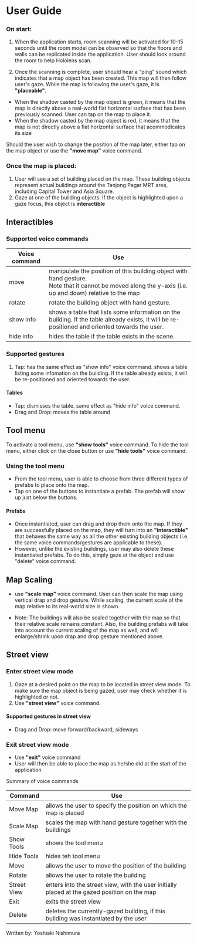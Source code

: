 # User Guide

### On start:
1. When the application starts, room scanning will be activated for 10-15 seconds until the room model can be observed so that the floors
and walls can be replicated inside the application. User should look around the room to help Hololens scan.

2. Once the scanning is complete, user should hear a "ping" sound which indicates that a map object has been created. This map will then follow user's gaze.
While the map is following the user's gaze, it is <b>"placeable"</b>.

  * When the shadow casted by the map object is green, it means that the map is directly above a real-world flat horizontal surface that has been previously scanned. User can tap on the map to place it.
  * When the shadow casted by the map object is red, it means that the map is not directly above a flat horizontal surface that acommodicates its size

Should the user wish to change the position of the map later, either tap on the map object or use the <b>"move map"</b> voice command.
### Once the map is placed:
1. User will see a set of building placed on the map. These building objects represent actual buildings around the Tanjong Pagar MRT area, including Capital Tower and Asia Square.
2. Gaze at one of the building objects. If the object is highlighted upon a gaze focus, this object is <b>interactible</b>

## Interactibles
### Supported voice commands
Voice command | Use
------------ | -------------
move | manipulate the position of this building object with hand gesture. <br>Note that it cannot be moved along the y-axis (i.e. up and down) relative to the map
rotate |  rotate the building object with hand gesture.
show info | shows a table that lists some information on the building. If the table already exists, it will be re-positioned and oriented towards the user.
hide info | hides the table if the table exists in the scene.

### Supported gestures
1. Tap: has the same effect as "show info" voice command. shows a table listing some infomation on the building. If the table already exists, it will be re-positioned and oriented towards the user.

#### Tables
- Tap: dismisses the table. same effect as "hide info" voice command.
- Drag and Drop: moves the table around

## Tool menu
To activate a tool menu, use <b>"show tools"</b> voice command. To hide the tool menu, either click on the close button or use <b>"hide tools"</b> voice command.

### Using the tool menu
- From the tool menu, user is able to choose from three different types of prefabs to place onto the map.
- Tap on one of the buttons to instantiate a prefab. The prefab will show up just below the buttons.

#### Prefabs
- Once instantiated, user can drag and drop them onto the map. If they are successfully placed on the map, they will turn into an <b>"interactible"</b> that behaves the same way as all the other existing building objects (i.e. the same voice commands/gestures are applicable to these).
- However, unlike the existing buildings, user may also delete these instantiated prefabs. To do this, simply gaze at the object and use "delete" voice command.

## Map Scaling
- use <b>"scale map"</b> voice command. User can then scale the map using vertical drap and drop gesture. While scaling, the current scale of the map relative to its real-world size is shown.

* Note: The buildings will also be scaled together with the map so that their relative scale remains constant. Also, the building prefabs will take into account the current scaling of the map as well, and will enlarge/shrink upon drap and drop gesture mentioned above.

## Street view
### Enter street view mode
1. Gaze at a desired point on the map to be located in street view mode. To make sure the map object is being gazed, user may check whether it is highlighted or not.
2. Use <b>"street view"</b> voice command.

#### Supported gestures in street view
- Drag and Drop: move forward/backward, sideways

### Exit street view mode
- Use <b>"exit"</b> voice command
- User will then be able to place the map as he/she did at the start of the application

Summary of voice commands

Command | Use
------------ | -------------
Move Map | allows the user to specify the position on which the map is placed
Scale Map | scales the map with hand gesture together with the buildings
Show Tools | shows the tool menu
Hide Tools | hides teh tool menu
Move | allows the user to move the position of the building
Rotate | allows the user to rotate the building
Street View | enters into the street view, with the user initially placed at the gazed position on the map
Exit | exits the street view
Delete | deletes the currently-gazed building, if this building was instantiated by the user

Written by:
Yoshiaki Nishimura
